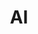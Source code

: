 ---
type: docs
title: "AI"
linkTitle: "AI"
weight: 3000
description: With the Dapr Conversation AI package, you can interact with the Dapr AI workloads from a Java application. To get started, walk through the [Dapr AI]({{% ref java-ai-howto.md %}}) how-to guide.
---
